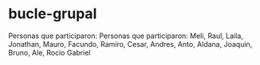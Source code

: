 # bucle-grupal
Personas que participaron:
Personas que participaron: Meli, Raul, Laila, Jonathan, Mauro, Facundo, Ramiro, Cesar, Andres, Anto, Aldana, Joaquin, Bruno, Ale, Rocio Gabriel
